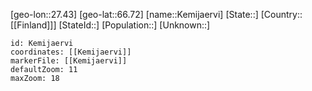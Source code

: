 ﻿---
location: [66.72,27.43]
mapzoom: [7,12] 
mapmarker: city 
type: City
tags:
- geo/City


SpocWebEntityId: 31381
isDeleted: false
confidential: public

---
[geo-lon::27.43]
[geo-lat::66.72]
[name::Kemijaervi]
[State::]
[Country::[[Finland]]]
[StateId::]
[Population::]
[Unknown::]


```leaflet
id: Kemijaervi
coordinates: [[Kemijaervi]]
markerFile: [[Kemijaervi]]
defaultZoom: 11 
maxZoom: 18
```
